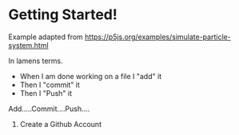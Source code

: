 # Getting Started! 

Example adapted from
https://p5js.org/examples/simulate-particle-system.html


In lamens terms. 

- When I am done working on a file I "add" it
- Then I "commit" it
- Then I "Push" it


Add.....Commit....Push....

1. Create a Github Account 